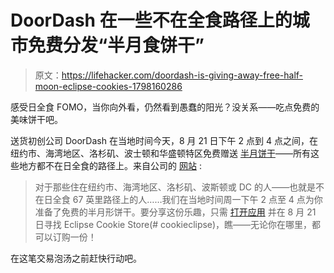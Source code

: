 # DoorDash 在一些不在全食路径上的城市免费分发“半月食饼干”

> 原文：<https://lifehacker.com/doordash-is-giving-away-free-half-moon-eclipse-cookies-1798160286>

感受日全食 FOMO，当你向外看，仍然看到愚蠢的阳光？没关系——吃点免费的美味饼干吧。



送货初创公司 DoorDash 在当地时间今天，8 月 21 日下午 2 点到 4 点之间，在纽约市、海湾地区、洛杉矶、波士顿和华盛顿特区免费赠送 [半月饼干](https://www.doordash.com/store/the-eclipse-cookie-store-new-york-136545/)——所有这些地方都不在日全食的路径上。来自公司的 [网站](https://blog.doordash.com/dashing-to-the-moon-and-back-a62cfeddc1) :

> 对于那些住在纽约市、海湾地区、洛杉矶、波斯顿或 DC 的人——也就是不在日全食 67 英里路径上的人……我们在当地时间周一下午 2 点至 4 点为你准备了免费的半月形饼干。要分享这份乐趣，只需 [打开应用](https://www.doordash.com/store/the-eclipse-cookie-store-new-york-136545/) 并在 8 月 21 日寻找 Eclipse Cookie Store(# cookieclipse)，瞧——无论你在哪里，都可以订购一份！

在这笔交易泡汤之前赶快行动吧。